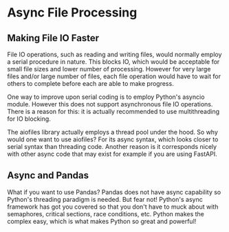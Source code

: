 # Async File Processing

## Making File IO Faster 

File IO operations, such as reading and writing files, would normally employ a serial procedure in nature. 
This blocks IO, which would be acceptable for small file sizes and lower number of processing.
However for very large files and/or large number of files, each file operation would have to wait for others to 
complete before each are able to make progress.

One way to improve upon serial coding is to employ Python's asyncio module.
However this does not support asynchronous file IO operations. There is a reason for this: 
it is actually recommended to use multithreading for IO blocking. 

The aiofiles library actually employs a thread pool under the hood. So why would one want to use 
aiofiles? For its async syntax, which looks closer to serial syntax than threading code.
Another reason is it corresponds nicely with other async code that may exist for example if you are using FastAPI.

## Async and Pandas

What if you want to use Pandas? Pandas does not have async capability so Python's threading paradigm is needed. But fear not! 
Python's async framework has got you covered so that you don't have to muck about with semaphores,
critical sections, race conditions, etc. Python makes the complex easy, which is what makes Python
so great and powerful!


